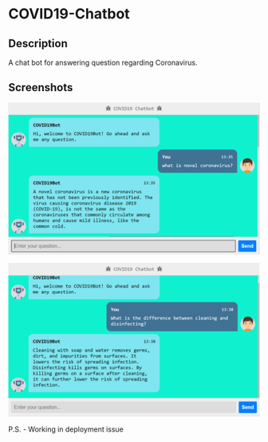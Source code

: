 # COVID19-Chatbot

## Description

A chat bot for answering question regarding Coronavirus.

## Screenshots

![](screenshots/shot1.png)

![](screenshots/shot2.png)

P.S. - Working in deployment issue

